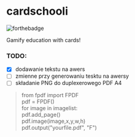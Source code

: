 # cardschooli
![forthebadge](http://forthebadge.com/images/badges/built-with-love.svg)

Gamify education with cards!

### TODO:
- [x] dodawanie tekstu na awers
- [ ] zmienne przy generowaniu tesktu na awersy
- [ ] składanie PNG do duplexerowego PDF A4
> from fpdf import FPDF <br>
 pdf = FPDF() <br>
for image in imagelist:<br>
    pdf.add_page() <br>
    pdf.image(image,x,y,w,h) <br>
pdf.output("yourfile.pdf", "F") <br>

